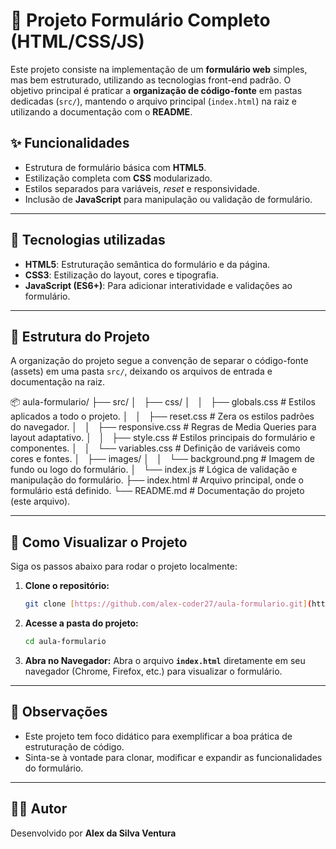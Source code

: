# 📄 Projeto Formulário Completo (HTML/CSS/JS)

Este projeto consiste na implementação de um **formulário web** simples, mas bem estruturado, utilizando as tecnologias front-end padrão. O objetivo principal é praticar a **organização de código-fonte** em pastas dedicadas (`src/`), mantendo o arquivo principal (`index.html`) na raiz e utilizando a documentação com o **README**.

## ✨ Funcionalidades

- Estrutura de formulário básica com **HTML5**.
- Estilização completa com **CSS** modularizado.
- Estilos separados para variáveis, *reset* e responsividade.
- Inclusão de **JavaScript** para manipulação ou validação de formulário.

---

## 🧰 Tecnologias utilizadas

- **HTML5**: Estruturação semântica do formulário e da página.
- **CSS3**: Estilização do layout, cores e tipografia.
- **JavaScript (ES6+)**: Para adicionar interatividade e validações ao formulário.

---

## 📁 Estrutura do Projeto

A organização do projeto segue a convenção de separar o código-fonte (assets) em uma pasta `src/`, deixando os arquivos de entrada e documentação na raiz.

📦 aula-formulario/
├── src/
│   ├── css/
│   │   ├── globals.css      # Estilos aplicados a todo o projeto.
│   │   ├── reset.css        # Zera os estilos padrões do navegador.
│   │   ├── responsive.css   # Regras de Media Queries para layout adaptativo.
│   │   ├── style.css        # Estilos principais do formulário e componentes.
│   │   └── variables.css    # Definição de variáveis como cores e fontes.
│   ├── images/
│   │   └── background.png   # Imagem de fundo ou logo do formulário.
│   └── index.js             # Lógica de validação e manipulação do formulário.
├── index.html               # Arquivo principal, onde o formulário está definido.
└── README.md                # Documentação do projeto (este arquivo).

---

## 🚀 Como Visualizar o Projeto

Siga os passos abaixo para rodar o projeto localmente:

1.  **Clone o repositório:**
    ```bash
    git clone [https://github.com/alex-coder27/aula-formulario.git](https://github.com/alex-coder27/aula-formulario.git)
    ```

2.  **Acesse a pasta do projeto:**
    ```bash
    cd aula-formulario
    ```

3.  **Abra no Navegador:**
    Abra o arquivo **`index.html`** diretamente em seu navegador (Chrome, Firefox, etc.) para visualizar o formulário.

---

## 📌 Observações

- Este projeto tem foco didático para exemplificar a boa prática de estruturação de código.
- Sinta-se à vontade para clonar, modificar e expandir as funcionalidades do formulário.

---

## 👨‍💻 Autor

Desenvolvido por **Alex da Silva Ventura**